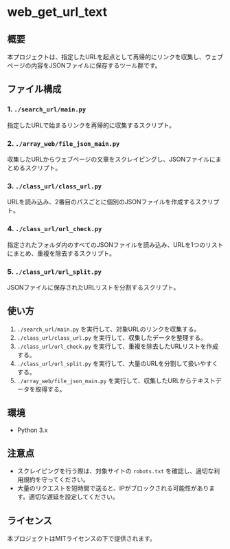 # web_get_url_text

## 概要
本プロジェクトは、指定したURLを起点として再帰的にリンクを収集し、ウェブページの内容をJSONファイルに保存するツール群です。

## ファイル構成

### 1. `./search_url/main.py`
指定したURLで始まるリンクを再帰的に収集するスクリプト。

### 2. `./array_web/file_json_main.py`
収集したURLからウェブページの文章をスクレイピングし、JSONファイルにまとめるスクリプト。

### 3. `./class_url/class_url.py`
URLを読み込み、2番目のパスごとに個別のJSONファイルを作成するスクリプト。

### 4. `./class_url/url_check.py`
指定されたフォルダ内のすべてのJSONファイルを読み込み、URLを1つのリストにまとめ、重複を除去するスクリプト。

### 5. `./class_url/url_split.py`
JSONファイルに保存されたURLリストを分割するスクリプト。

## 使い方
1. `./search_url/main.py` を実行して、対象URLのリンクを収集する。
2. `./class_url/class_url.py` を実行して、収集したデータを整理する。
3. `./class_url/url_check.py` を実行して、重複を除去したURLリストを作成する。
4. `./class_url/url_split.py` を実行して、大量のURLを分割して扱いやすくする。
5. `./array_web/file_json_main.py` を実行して、収集したURLからテキストデータを取得する。

## 環境
- Python 3.x

## 注意点
- スクレイピングを行う際は、対象サイトの `robots.txt` を確認し、適切な利用規約を守ってください。
- 大量のリクエストを短時間で送ると、IPがブロックされる可能性があります。適切な遅延を設定してください。

## ライセンス
本プロジェクトはMITライセンスの下で提供されます。

